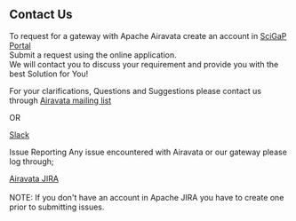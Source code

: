 ## Contact Us

To request for a gateway with Apache Airavata create an account in <a href="https://scigap.org/" target="_blank">SciGaP Portal</a><br>
Submit a request using the online application. <br>
We will contact you to discuss your requirement and provide you with the best Solution for You! 


For your clarifications, Questions and Suggestions please contact us through
<a href="https://airavata.apache.org/mailing-list.html" target="_blank">Airavata mailing list</a>

OR

<a href="https://join.slack.com/t/airavata/signup" target="_blank">Slack</a>

Issue Reporting
Any issue encountered with Airavata or our gateway please log through;

<a href="https://issues.apache.org/jira/browse/AIRAVATA-1889?jql=project%20%3D%20AIRAVATA" target="_blank">Airavata JIRA</a>
<br></br>
NOTE: If you don't have an account in Apache JIRA you have to create one prior to submitting issues.


